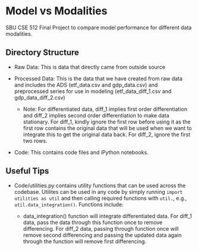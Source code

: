 # Model vs Modalities
SBU CSE 512 Final Project to compare model performance for different data modalities.

## Directory Structure
* Raw Data: This is data that directly came from outside source

* Processed Data: This is the data that we have created from raw data and includes the ADS (etf_data.csv and gdp_data.csv) and preprocessed series for use in modeling (etf_data_diff_1.csv and gdp_data_diff_2.csv)

  * Note: For differentiated data, diff_1 implies first order differentiation and diff_2 implies second order differentiation to make data stationary. For diff_1, kindly ignore the first row before using it as the first row contains the original data that will be used when we want to integrate this to get the original data back. For diff_2, ignore the first two rows.
  
* Code: This contains code files and iPython notebooks.

## Useful Tips

* Code/utilities.py contains utility functions that can be used across the codebase. Utilites can be used in any code by simply running `import utilities as util` and then calling required functions with `util.`, e.g., `util.data_integration()`. Functions include:

  * data_integration() function will integrate differentiated data. For diff_1 data, pass the data through this function once to remove differencing. For diff_2 data, passing through function once will remove second differencing and passing the updated data again through the function will remove first differencing.
